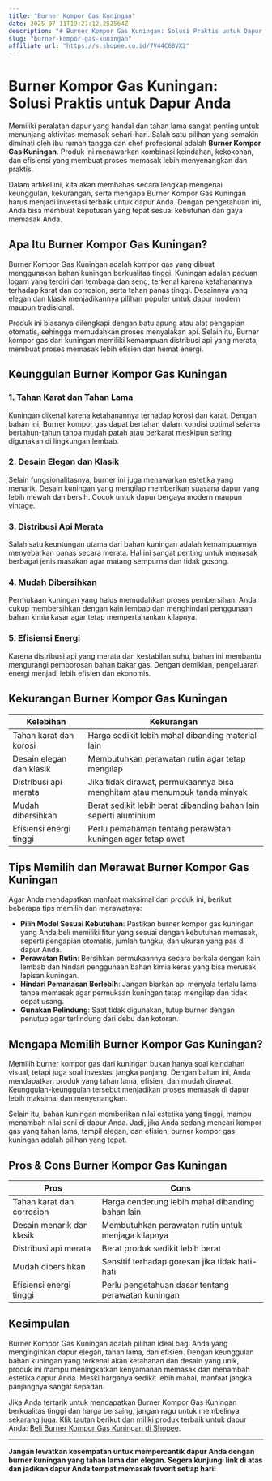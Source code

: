 ```yaml
---
title: "Burner Kompor Gas Kuningan"
date: 2025-07-11T19:27:12.252564Z
description: "# Burner Kompor Gas Kuningan: Solusi Praktis untuk Dapur Anda..."
slug: "burner-kompor-gas-kuningan"
affiliate_url: "https://s.shopee.co.id/7V44C68VX2"
---
```

# Burner Kompor Gas Kuningan: Solusi Praktis untuk Dapur Anda

Memiliki peralatan dapur yang handal dan tahan lama sangat penting untuk menunjang aktivitas memasak sehari-hari. Salah satu pilihan yang semakin diminati oleh ibu rumah tangga dan chef profesional adalah **Burner Kompor Gas Kuningan**. Produk ini menawarkan kombinasi keindahan, kekokohan, dan efisiensi yang membuat proses memasak lebih menyenangkan dan praktis.

Dalam artikel ini, kita akan membahas secara lengkap mengenai keunggulan, kekurangan, serta mengapa Burner Kompor Gas Kuningan harus menjadi investasi terbaik untuk dapur Anda. Dengan pengetahuan ini, Anda bisa membuat keputusan yang tepat sesuai kebutuhan dan gaya memasak Anda.

## Apa Itu Burner Kompor Gas Kuningan?

Burner Kompor Gas Kuningan adalah kompor gas yang dibuat menggunakan bahan kuningan berkualitas tinggi. Kuningan adalah paduan logam yang terdiri dari tembaga dan seng, terkenal karena ketahanannya terhadap karat dan corrosion, serta tahan panas tinggi. Desainnya yang elegan dan klasik menjadikannya pilihan populer untuk dapur modern maupun tradisional.

Produk ini biasanya dilengkapi dengan batu apung atau alat pengapian otomatis, sehingga memudahkan proses menyalakan api. Selain itu, Burner kompor gas dari kuningan memiliki kemampuan distribusi api yang merata, membuat proses memasak lebih efisien dan hemat energi.

## Keunggulan Burner Kompor Gas Kuningan

### 1. Tahan Karat dan Tahan Lama

Kuningan dikenal karena ketahanannya terhadap korosi dan karat. Dengan bahan ini, Burner kompor gas dapat bertahan dalam kondisi optimal selama bertahun-tahun tanpa mudah patah atau berkarat meskipun sering digunakan di lingkungan lembab.

### 2. Desain Elegan dan Klasik

Selain fungsionalitasnya, burner ini juga menawarkan estetika yang menarik. Desain kuningan yang mengilap memberikan suasana dapur yang lebih mewah dan bersih. Cocok untuk dapur bergaya modern maupun vintage.

### 3. Distribusi Api Merata

Salah satu keuntungan utama dari bahan kuningan adalah kemampuannya menyebarkan panas secara merata. Hal ini sangat penting untuk memasak berbagai jenis masakan agar matang sempurna dan tidak gosong.

### 4. Mudah Dibersihkan

Permukaan kuningan yang halus memudahkan proses pembersihan. Anda cukup membersihkan dengan kain lembab dan menghindari penggunaan bahan kimia kasar agar tetap mempertahankan kilapnya.

### 5. Efisiensi Energi

Karena distribusi api yang merata dan kestabilan suhu, bahan ini membantu mengurangi pemborosan bahan bakar gas. Dengan demikian, pengeluaran energi menjadi lebih efisien dan ekonomis.

## Kekurangan Burner Kompor Gas Kuningan

| **Kelebihan** | **Kekurangan** |
|----------------|----------------|
| Tahan karat dan korosi | Harga sedikit lebih mahal dibanding material lain |
| Desain elegan dan klasik | Membutuhkan perawatan rutin agar tetap mengilap |
| Distribusi api merata | Jika tidak dirawat, permukaannya bisa menghitam atau menumpuk tanda minyak |
| Mudah dibersihkan | Berat sedikit lebih berat dibanding bahan lain seperti aluminium |
| Efisiensi energi tinggi | Perlu pemahaman tentang perawatan kuningan agar tetap awet |

## Tips Memilih dan Merawat Burner Kompor Gas Kuningan

Agar Anda mendapatkan manfaat maksimal dari produk ini, berikut beberapa tips memilih dan merawatnya:

- **Pilih Model Sesuai Kebutuhan**: Pastikan burner kompor gas kuningan yang Anda beli memiliki fitur yang sesuai dengan kebutuhan memasak, seperti pengapian otomatis, jumlah tungku, dan ukuran yang pas di dapur Anda.
- **Perawatan Rutin**: Bersihkan permukaannya secara berkala dengan kain lembab dan hindari penggunaan bahan kimia keras yang bisa merusak lapisan kuningan.
- **Hindari Pemanasan Berlebih**: Jangan biarkan api menyala terlalu lama tanpa memasak agar permukaan kuningan tetap mengilap dan tidak cepat usang.
- **Gunakan Pelindung**: Saat tidak digunakan, tutup burner dengan penutup agar terlindung dari debu dan kotoran.

## Mengapa Memilih Burner Kompor Gas Kuningan?

Memilih burner kompor gas dari kuningan bukan hanya soal keindahan visual, tetapi juga soal investasi jangka panjang. Dengan bahan ini, Anda mendapatkan produk yang tahan lama, efisien, dan mudah dirawat. Keunggulan-keunggulan tersebut menjadikan proses memasak di dapur lebih maksimal dan menyenangkan.

Selain itu, bahan kuningan memberikan nilai estetika yang tinggi, mampu menambah nilai seni di dapur Anda. Jadi, jika Anda sedang mencari kompor gas yang tahan lama, tampil elegan, dan efisien, burner kompor gas kuningan adalah pilihan yang tepat.

## Pros & Cons Burner Kompor Gas Kuningan

| **Pros** | **Cons** |
|------------|-----------|
| Tahan karat dan corrosion | Harga cenderung lebih mahal dibanding bahan lain |
| Desain menarik dan klasik | Membutuhkan perawatan rutin untuk menjaga kilapnya |
| Distribusi api merata | Berat produk sedikit lebih berat |
| Mudah dibersihkan | Sensitif terhadap goresan jika tidak hati-hati |
| Efisiensi energi tinggi | Perlu pengetahuan dasar tentang perawatan kuningan |

## Kesimpulan

Burner Kompor Gas Kuningan adalah pilihan ideal bagi Anda yang menginginkan dapur elegan, tahan lama, dan efisien. Dengan keunggulan bahan kuningan yang terkenal akan ketahanan dan desain yang unik, produk ini mampu meningkatkan kenyamanan memasak dan menambah estetika dapur Anda. Meski harganya sedikit lebih mahal, manfaat jangka panjangnya sangat sepadan.

Jika Anda tertarik untuk mendapatkan Burner Kompor Gas Kuningan berkualitas tinggi dan harga bersaing, jangan ragu untuk membelinya sekarang juga. Klik tautan berikut dan miliki produk terbaik untuk dapur Anda: [Beli Burner Kompor Gas Kuningan di Shopee](https://s.shopee.co.id/7V44C68VX2).

---

**Jangan lewatkan kesempatan untuk mempercantik dapur Anda dengan burner kuningan yang tahan lama dan elegan. Segera kunjungi link di atas dan jadikan dapur Anda tempat memasak favorit setiap hari!**